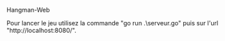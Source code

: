 Hangman-Web

Pour lancer le jeu utilisez la commande "go run .\serveur.go" puis sur l'url "http://localhost:8080/".